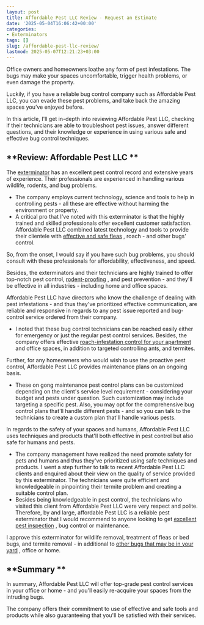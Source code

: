 ```yaml
---
layout: post
title: Affordable Pest LLC Review - Request an Estimate
date: '2025-05-04T16:06:42+00:00'
categories:
- Exterminators
tags: []
slug: /affordable-pest-llc-review/
lastmod: 2025-05-07T12:21:23+03:00
---
```


Office owners and homeowners loathe any form of pest infestations. The bugs may make your spaces uncomfortable, trigger health problems, or even damage the property.

Luckily, if you have a reliable bug control company such as Affordable Pest LLC, you can evade these pest problems, and take back the amazing spaces you’ve enjoyed before.

In this article, I'll get in-depth into reviewing Affordable Pest LLC, checking if their technicians are able to troubleshoot pest issues, answer different questions, and their knowledge or experience in using various safe and effective bug control techniques.
## **Review: Affordable Pest LLC **
The
[exterminator](https://pestpolicy.com/how-much-does-an-ant-exterminator-cost/)
has an excellent pest control record and extensive years of experience. Their professionals are experienced in handling various wildlife, rodents, and bug problems.
- The company employs current technology, science and tools to help in controlling pests - all these are effective without harming the environment or property.
- A critical pro that I've noted with this exterminator is that the highly trained and skilled professionals offer excellent customer satisfaction.
Affordable Pest LLC combined latest technology and tools to provide their clientele with
[effective and safe fleas](https://pestpolicy.com/best-fogger-for-fleas/)
, roach - and other bugs' control.

So, from the onset, I would say if you have such bug problems, you should consult with these professionals for affordability, effectiveness, and speed.

Besides, the exterminators and their technicians are highly trained to offer top-notch pest control,
[rodent-proofing](https://pestpolicy.com/best-squirrel-repellent/)
, and pest prevention - and they'll be effective in all industries - including home and office spaces.

Affordable Pest LLC have directors who know the challenge of dealing with pest infestations - and thus they've prioritized effective communication, are reliable and responsive in regards to any pest issue reported and bug-control service ordered from their company.
- I noted that these bug control technicians can be reached easily either for emergency or just the regular pest control services.
Besides, the company offers effective
[roach-infestation control for your apartment](https://pestpolicy.com/best-roach-killer-for-apartments/)
and office spaces, in addition to targeted controlling ants, and termites.

Further, for any homeowners who would wish to use the proactive pest control, Affordable Pest LLC provides maintenance plans on an ongoing basis.
- These on gong maintenance pest control plans can be customized depending on the client's service level requirement - considering your budget and pests under question. Such customization may include targeting a specific pest.
Also, you may opt for the comprehensive bug control plans that'll handle different pests - and so you can talk to the technicians to create a custom plan that'll handle various pests.

In regards to the safety of your spaces and humans, Affordable Pest LLC uses techniques and products that'll both effective in pest control but also safe for humans and pests.
- The company management have realized the need promote safety for pets and humans and thus they've prioritized using safe techniques and products.
I went a step further to talk to recent Affordable Pest LLC clients and enquired about their view on the quality of service provided by this exterminator. The technicians were quite efficient and knowledgeable in pinpointing their termite problem and creating a suitable control plan.
- Besides being knowledgeable in pest control, the technicians who visited this client from Affordable Pest LLC were very respect and polite.
Therefore, by and large, affordable Pest LLC is a reliable pest exterminator that I would recommend to anyone looking to get
[excellent pest inspection](https://pestpolicy.com/termite-inspection-cost/)
, bug control or maintenance.

I approve this exterminator for wildlife removal, treatment of fleas or bed bugs, and termite removal - in additional to
[other bugs that may be in your yard](https://pestpolicy.com/best-flea-spray-for-yard/)
, office or home.
## **Summary **
In summary, Affordable Pest LLC will offer top-grade pest control services in your office or home - and you'll easily re-acquire your spaces from the intruding bugs.

The company offers their commitment to use of effective and safe tools and products while also guaranteeing that you'll be satisfied with their services.
